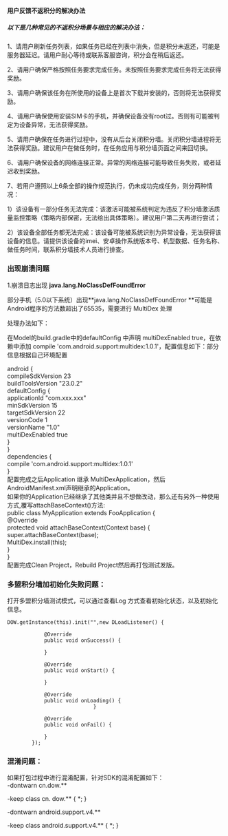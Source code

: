 #### 用户反馈不返积分的解决办法

##### 以下是几种常见的不返积分场景与相应的解决办法：

1、请用户刷新任务列表，如果任务已经在列表中消失，但是积分未返还，可能是服务器延迟。请用户耐心等待或联系客服咨询，积分会在稍后返还。

2、请用户确保严格按照任务要求完成任务。未按照任务要求完成任务将无法获得奖励。

3、请用户确保该任务在所使用的设备上是首次下载并安装的，否则将无法获得奖励。

4、请用户确保使用安装SIM卡的手机，并确保设备没有root过。否则有可能被判定为设备异常，无法获得奖励。

5、请用户确保在任务进行过程中，没有从后台关闭积分墙。关闭积分墙进程将无法获得奖励。建议用户在做任务时，在任务应用与积分墙页面之间来回切换。

6、请用户确保设备的网络连接正常。异常的网络连接可能导致任务失败，或者延迟收到奖励。

7、若用户遵照以上6条全部的操作规范执行，仍未成功完成任务，则分两种情况：

1）该设备有一部分任务无法完成：该激活可能被系统判定为违反了积分墙激活质量监控策略（策略内部保密，无法给出具体策略）。建议用户第二天再进行尝试；

2）该设备全部任务都无法完成：该设备可能被系统识别为异常设备，无法获得该设备的信息。请提供该设备的imei、安卓操作系统版本号、机型数据、任务名称、做任务时间，联系积分墙技术人员进行排查。

### 出现崩溃问题

1.崩溃日志出现 **java.lang.NoClassDefFoundError**

部分手机（5.0以下系统）出现**java.lang.NoClassDefFoundError **可能是Android程序的方法数超出了65535，需要进行 MultiDex 处理

处理办法如下：

在Model的build.gradle中的defaultConfig 中声明 multiDexEnabled true，在依赖中添加 compile 'com.android.support:multidex:1.0.1'，配置信息如下：部分信息根据自己环境配置

android {  
    compileSdkVersion 23  
    buildToolsVersion "23.0.2"  
    defaultConfig {  
        applicationId "com.xxx.xxx"  
        minSdkVersion 15  
        targetSdkVersion 22  
        versionCode 1  
        versionName "1.0"  
        multiDexEnabled true  
    }  
}  
dependencies {  
    compile 'com.android.support:multidex:1.0.1'  
}  
配置完成之后Application 继承 MultiDexApplication，然后AndroidManifest.xml声明继承的Application。  
如果你的Application已经继承了其他类并且不想做改动，那么还有另外一种使用方式,覆写attachBaseContext\(\)方法:  
public class MyApplication extends FooApplication {  
        @Override  
    protected void attachBaseContext\(Context base\) {  
        super.attachBaseContext\(base\);  
        MultiDex.install\(this\);  
    }  
}  
配置完成Clean Project，Rebuild Project然后再打包测试发版。

### **多盟积分墙加初始化失败问题：**

打开多盟积分墙测试模式，可以通过查看Log 方式查看初始化状态，以及初始化信息。

```
DOW.getInstance(this).init("",new DLoadListener() {

            @Override
            public void onSuccess() {

            }

            @Override
            public void onStart() {

            }

            @Override
            public void onLoading() {
                            }

            @Override
            public void onFail() {

            }
        });
```

### 混淆问题：

如果打包过程中进行混淆配置，针对SDK的混淆配置如下：  
-dontwarn cn.dow.\*\*

-keep class cn. dow.\*\* { \*; }

-dontwarn android.support.v4.\*\*

-keep class android.support.v4.\*\* { \*; }

